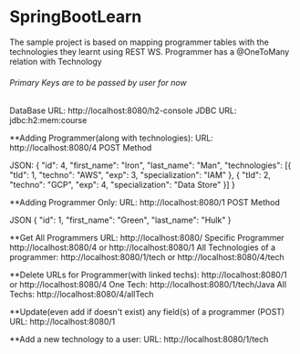 # SpringBootLearn

  The sample project is based on mapping programmer tables with the technologies they learnt using REST WS. Programmer has a @OneToMany relation with Technology

###### Primary Keys are to be passed by user for now

DataBase URL: http://localhost:8080/h2-console
JDBC URL: jdbc:h2:mem:course

**Adding Programmer(along with technologies):  URL: http://localhost:8080/4   POST Method

JSON:
{
        "id": 4,
        "first_name": "Iron",
        "last_name": "Man",
        "technologies": [{
                            "tId": 1,
                            "techno": "AWS",
                            "exp": 3,
                            "specialization": "IAM"
                        },
                        {
                            "tId": 2,
                            "techno": "GCP",
                            "exp": 4,
                            "specialization": "Data Store"
                        }]
    }
    
**Adding Programmer Only:   URL: http://localhost:8080/1    POST Method

JSON
{
        "id": 1,
        "first_name": "Green",
        "last_name": "Hulk"
}

**Get
  All Programmers URL: http://localhost:8080/
  Specific Programmer http://localhost:8080/4 or http://localhost:8080/1
  All Technologies of a programmer: http://localhost:8080/1/tech or http://localhost:8080/4/tech
  
**Delete URLs for
    Programmer(with linked techs):   http://localhost:8080/1 or http://localhost:8080/4
    One Tech:     http://localhost:8080/1/tech/Java
    All Techs:    http://localhost:8080/4/allTech
    
**Update(even add if doesn't exist) any field(s) of a programmer   (POST)
 URL:    http://localhost:8080/1
 
 **Add a new technology to a user:
  URL: http://localhost:8080/1/tech



